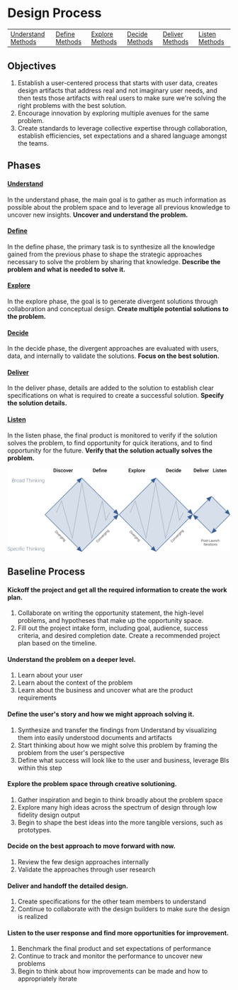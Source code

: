 # Design Process

<table class="table-menu">
  <tbody>
    <tr>
      <td><a href="./1_Understand/">Understand Methods</a></td>
      <td><a href="./2_Define/">Define Methods</a></td>
      <td><a href="./3_Explore/">Explore Methods</a></td>
      <td><a href="./4_Decide/">Decide Methods</a></td>
      <td><a href="./5_Deliver/">Deliver Methods</a></td>
      <td><a href="./6_Listen/">Listen Methods</a></td>
    </tr>
  </tbody>
</table>

## Objectives

1. Establish a user-centered process that starts with user data, creates design artifacts that address real and not imaginary user needs, and then tests those artifacts with real users to make sure we're solving the right problems with the best solution.
2. Encourage innovation by exploring multiple avenues for the same problem.
3. Create standards to leverage collective expertise through collaboration, establish efficiencies, set expectations and a shared language amongst the teams.

## Phases

#### [Understand](./1_Understand/)

In the understand phase, the main goal is to gather as much information as possible about the problem space and to leverage all previous knowledge to uncover new insights. **Uncover and understand the problem.**

#### [Define](./2_Define/)

In the define phase, the primary task is to synthesize all the knowledge gained from the previous phase to shape the strategic approaches necessary to solve the problem by sharing that knowledge. **Describe the problem and what is needed to solve it.**

#### [Explore](./3_Explore)

In the explore phase, the goal is to generate divergent solutions through collaboration and conceptual design. **Create multiple potential solutions to the problem.**

#### [Decide](./4_Decide)

In the decide phase, the divergent approaches are evaluated with users, data, and internally to validate the solutions. **Focus on the best solution.**

#### [Deliver](./5_Deliver)

In the deliver phase, details are added to the solution to establish clear specifications on what is required to create a successful solution. **Specify the solution details.**

#### [Listen](./6_Listen)

In the listen phase, the final product is monitored to verify if the solution solves the problem, to find opportunity for quick iterations, and to find opportunity for the future. **Verify that the solution actually solves the problem.**

![Design Process Diagram](./assets/Design-Process-Diagram.png)

## Baseline Process

#### Kickoff the project and get all the required information to create the work plan.

1. Collaborate on writing the opportunity statement, the high-level problems, and hypotheses that make up the opportunity space.
2. Fill out the project intake form, including goal, audience, success criteria, and desired completion date. Create a recommended project plan based on the timeline.

#### Understand the problem on a deeper level.

1. Learn about your user
2. Learn about the context of the problem
3. Learn about the business and uncover what are the product requirements

#### Define the user's story and how we might approach solving it.

1. Synthesize and transfer the findings from Understand by visualizing them  into easily understood documents and artifacts
2. Start thinking about how we might solve this problem by framing the problem from the user's perspective
3. Define what success will look like to the user and business, leverage BIs within this step 

#### Explore the problem space through creative solutioning.

1. Gather inspiration and begin to think broadly about the problem space
2. Explore many high ideas across the spectrum of design through low fidelity design output
3. Begin to shape the best ideas into the more tangible versions, such as prototypes.

#### Decide on the best approach to move forward with now.

1. Review the few design approaches internally
2. Validate the approaches through user research 

#### Deliver and handoff the detailed design.

1. Create specifications for the other team members to understand
2. Continue to collaborate with the design builders to make sure the design is realized

#### Listen to the user response and find more opportunities for improvement.

1. Benchmark the final product and set expectations of performance
2. Continue to track and monitor the performance to uncover new problems
3. Begin to think about how improvements can be made and how to appropriately iterate